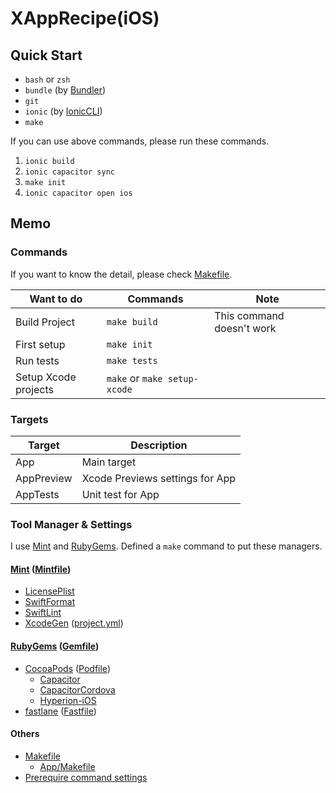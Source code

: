 # XAppRecipe(iOS)
## Quick Start
* ```bash``` or ```zsh```
* ```bundle``` (by [Bundler])
* ```git```
* ```ionic``` (by [IonicCLI])
* ```make```

If you can use above commands, please run these commands.

1. ```ionic build```
2. ```ionic capacitor sync```
3. ```make init```
4. ```ionic capacitor open ios```


## Memo
### Commands
If you want to know the detail, please check [Makefile].

Want to do | Commands | Note
--- | --- | ---
Build Project | ```make build``` | This command doesn't work
First setup | ```make init``` |  |
Run tests | ```make tests``` |  |
Setup Xcode projects | ```make``` or ```make setup-xcode``` |  |

### Targets
Target | Description
--- | ---
App | Main target
AppPreview | Xcode Previews settings for App
AppTests | Unit test for App

### Tool Manager & Settings
I use [Mint] and [RubyGems].
Defined a ```make``` command to put these managers.

#### [Mint] ([Mintfile](./App/Mintfile))
* [LicensePlist]
* [SwiftFormat]
* [SwiftLint]
* [XcodeGen] ([project.yml](./App/project.yml))

#### [RubyGems] ([Gemfile](./App/Gemfile))
* [CocoaPods] ([Podfile](./App/Podfile))
  * [Capacitor](https://cocoapods.org/pods/Capacitor)
  * [CapacitorCordova](https://cocoapods.org/pods/CapacitorCordova)
  * [Hyperion-iOS](https://github.com/willowtreeapps/Hyperion-iOS)
* [fastlane] ([Fastfile](./App/fastlane/Fastfile))

#### Others
* [Makefile][Makefile]
  * [App/Makefile](./App/Makefile)
* [Prerequire command settings](./App/scripts/setup-command.sh)


[Bundler]: https://bundler.io/
[CocoaPods]: https://cocoapods.org/
[fastlane]: https://fastlane.tools/
[IonicCLI]: https://ionicframework.com/
[LicensePlist]: https://github.com/mono0926/LicensePlist
[Makefile]: ./Makefile
[Mint]: https://github.com/yonaskolb/Mint
[Node]: https://nodejs.org/
[RubyGems]: https://rubygems.org/
[SwiftFormat]: https://github.com/nicklockwood/SwiftFormat
[SwiftLint]: https://github.com/realm/SwiftLint
[XcodeGen]: https://github.com/yonaskolb/XcodeGen
